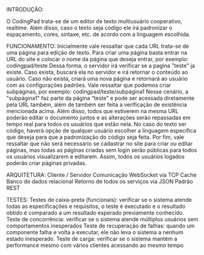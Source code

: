 

INTRODUÇÃO:

O CodingPad trata-se de um editor de texto multiusuário cooperativo, realtime. Além disso, caso o texto seja código ele irá padronizar o espaçamento, cores, sintaxe, etc. de acordo com a linguagem escolhida. 

FUNCIONAMENTO:
Inicialmente vale ressaltar que cada URL trata-se de uma página para edição de texto.
Para criar uma página basta entrar na URL do site e colocar o nome da página que deseja entrar, por exemplo: codingpad/teste Dessa forma, o servidor irá verificar se a pagina "teste" ja existe. Caso exista, buscará ela no servidor e irá retornar o conteúdo ao usuário. Caso não exista, criará uma nova página e retornará ao usuário com as configurações padrões.
Vale ressaltar que podemos criar subpáginas, por exemplo: codingpad/teste/subpágina1
Nesse cenário, a "subpágina1" faz parte da página “teste” e pode ser acessada diretamente pela URL também, além de também ser feita a verificação de existência mencionada acima.
Além disso, todos que estiverem na mesma URL poderão editar o documento juntos e as alterações serão repassadas em tempo real para todos os usuários que estão nela.
No caso do texto ser código, haverá opção de qualquer usuário escolher a linguagem específica que deseja para que a padronização do código seja feita.
Por fim, vale ressaltar que não será necessário se cadastrar no site para criar ou editar páginas, mas todas as páginas criadas sem login serão públicas para todos os usuários visualizarem e editarem. Assim, todos os usuários logados poderão criar páginas privadas.

ARQUITETURA:
Cliente / Servidor
Comunicação WebSocket via TCP
Cache
Banco de dados relacional
Retorno de todos os serviços via JSON
Padrão REST

TESTES:
Testes de caixa-preta (funcionais): verificar se o sistema atende todas as especificações e requisitos, o teste é executado e o resultado obtido é comparado a um resultado esperado previamente conhecido.
Teste de concorrência: verificar se o sistema atende múltiplos usuários sem comportamentos inesperados
Teste de recuperação de falhas: quando um componente falha e volta a executar, ele não leva o sistema a nenhum estado inesperado.
Teste de carga: verificar se o sistema mantém a performance mesmo com vários clientes acessando ao mesmo tempo
